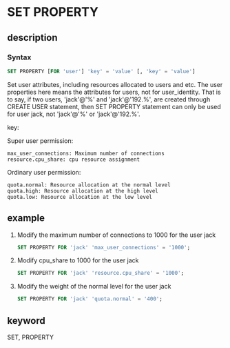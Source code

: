 # SET PROPERTY

## description

### Syntax

```SQL
SET PROPERTY [FOR 'user'] 'key' = 'value' [, 'key' = 'value']
```

Set user attributes, including resources allocated to users and etc. The user properties here means the attributes for users, not for user_identity. That is to say, if two users, 'jack'@'%' and 'jack'@'192.%', are created through CREATE USER statement, then SET PROPERTY statement can only be used for user jack, not 'jack'@'%' or 'jack'@'192.%'.

key:

Super user permission:

```plain text
max_user_connections: Maximum number of connections
resource.cpu_share: cpu resource assignment
```

Ordinary user permission:

```plain text
quota.normal: Resource allocation at the normal level
quota.high: Resource allocation at the high level 
quota.low: Resource allocation at the low level
```

## example

1. Modify the maximum number of connections to 1000 for the user jack

    ```SQL
    SET PROPERTY FOR 'jack' 'max_user_connections' = '1000';
    ```

2. Modify cpu_share to 1000 for the user jack

    ```SQL
    SET PROPERTY FOR 'jack' 'resource.cpu_share' = '1000';
    ```

3. Modify the weight of the normal level for the user jack

    ```SQL
    SET PROPERTY FOR 'jack' 'quota.normal' = '400';
    ```

## keyword

SET, PROPERTY
